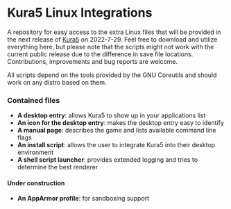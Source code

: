 # Kura5 Linux Integrations

A repository for easy access to the extra Linux files that will be provided in the next release of [Kura5](https://chickenhat.itch.io/kura5-bonds-of-the-undying) on 2022-7-29.
Feel free to download and utilize everything here, but please note that the scripts might not work with the current public release due to the difference in save file locations. Contributions, improvements and bug reports are welcome.

All scripts depend on the tools provided by the GNU Coreutils and should work on any distro based on them.

### Contained files
- **A desktop entry**: allows Kura5 to show up in your applications list
- **An icon for the desktop entry**: makes the desktop entry easy to identify
- **A manual page**: describes the game and lists available command line flags
- **An install script**: allows the user to integrate Kura5 into their desktop environment
- **A shell script launcher**: provides extended logging and tries to determine the best renderer

#### Under construction
- **An AppArmor profile**: for sandboxing support
